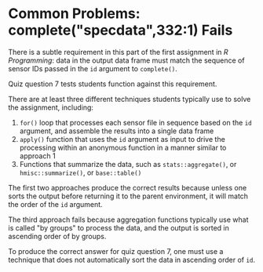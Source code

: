 # Common Problems: complete("specdata",332:1) Fails

There is a subtle requirement in this part of the first assignment in *R Programming*: data in the output data frame must match the sequence of sensor IDs passed in the `id` argument to `complete()`.

Quiz question 7 tests students function against this requirement.

There are at least three different techniques students typically use to solve the assignment, including:

1. `for()` loop that processes each sensor file in sequence based on the `id` argument, and assemble the results into a single data frame
2. `apply()` function that uses the `id` argument as input to drive the processing within an anonymous function in a manner similar to approach 1
3. Functions that summarize the data, such as `stats::aggregate()`, or `hmisc::summarize()`, or `base::table()`

The first two approaches produce the correct results because unless one sorts the output before returning it to the parent environment, it will match the order of the `id` argument.

The third approach fails because aggregation functions typically use what is called "by groups" to process the data, and the output is sorted in ascending order of by groups.

To produce the correct answer for quiz question 7, one must use a technique that does not automatically sort the data in ascending order of `id`.